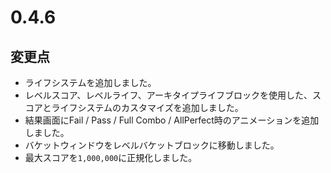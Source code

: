 # 0.4.6

## 変更点

- ライフシステムを追加しました。
- レベルスコア、レベルライフ、アーキタイプライフブロックを使用した、スコアとライフシステムのカスタマイズを追加しました。
- 結果画面にFail / Pass / Full Combo / AllPerfect時のアニメーションを追加しました。
- バケットウィンドウをレベルバケットブロックに移動しました。
- 最大スコアを`1,000,000`に正規化しました。
